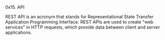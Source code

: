 0x15. API

REST API is an acronym that stands for Representational State Transfer Application Programming Interface. REST APIs are used to create "web services" in HTTP requests, which provide data between client and server applications.
